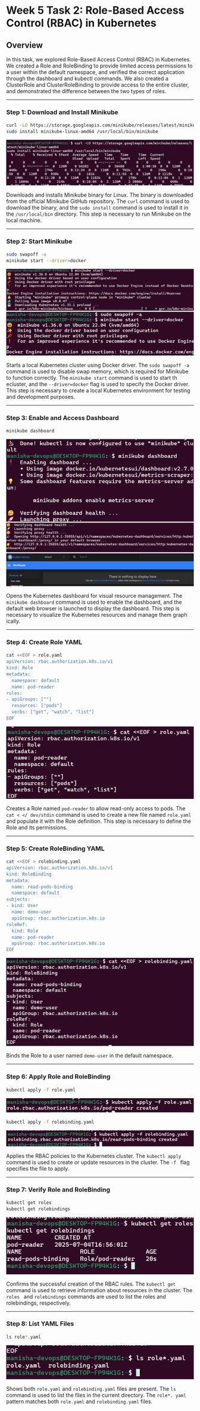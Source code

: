 # Week 5 Task 2: Role-Based Access Control (RBAC) in Kubernetes

## Overview

In this task, we explored Role-Based Access Control (RBAC) in Kubernetes. We created a Role and RoleBinding to provide limited access permissions to a user within the default namespace, and verified the correct application through the dashboard and kubectl commands. We also created a ClusterRole and ClusterRoleBinding to provide access to the entire cluster, and demonstrated the difference between the two types of roles. 

---

### Step 1: Download and Install Minikube

```bash
curl -LO https://storage.googleapis.com/minikube/releases/latest/minikube-linux-amd64
sudo install minikube-linux-amd64 /usr/local/bin/minikube
```
![Download Minikube](Images/imagestask3/download_minikube.png)

Downloads and installs Minikube binary for Linux. The binary is downloaded from the official Minikube GitHub repository. The `curl` command is used to download the binary, and the `sudo install` command is used to install it in the `/usr/local/bin` directory. This step is necessary to run Minikube on the local machine. 

---

### Step 2: Start Minikube

```bash
sudo swapoff -a
minikube start --driver=docker
```
![Minikube Start Pulling Image](Images/imagestask3/minikube_start_pulling_image.png)
![Minikube Start Docker](Images/imagestask3/minikube_start_docker.png)

Starts a local Kubernetes cluster using Docker driver. The `sudo swapoff -a` command is used to disable swap memory, which is required for Minikube to function correctly. The `minikube start` command is used to start th ecluster, and the `--driver=docker` flag is used to specify the Docker driver. This step is necessary to create a local Kubernetes environment for testing and development purposes. 

---

### Step 3: Enable and Access Dashboard

```bash
minikube dashboard
```
![Minikube Dashboard Enable](Images/imagestask3/minikube_dashboard_enable.png)
![Dashboard Launch Success](Images/imagestask3/dashboard_launch_success.png)
![Dashboard Empty](Images/imagestask3/dashboard_empty.png)

Opens the Kubernetes dashboard for visual resource management. The `minikube dashboard` command is used to enable the dashboard, and the default web browser is launched to display the dashboard. This step is necessary to visualize the Kubernetes resources and manage them graph ically.

---

### Step 4: Create Role YAML

```bash
cat <<EOF > role.yaml
apiVersion: rbac.authorization.k8s.io/v1
kind: Role
metadata:
  namespace: default
  name: pod-reader
rules:
- apiGroups: [""]
  resources: ["pods"]
  verbs: ["get", "watch", "list"]
EOF
```
![Create Role](Images/imagestask3/create_role.png)

Creates a Role named `pod-reader` to allow read-only access to pods. The `cat < </ dev/stdin` command is used to create a new file named `role.yaml` and populate it with the Role definition. This step is necessary to define the Role and its permissions. 

---

### Step 5: Create RoleBinding YAML

```bash
cat <<EOF > rolebinding.yaml
apiVersion: rbac.authorization.k8s.io/v1
kind: RoleBinding
metadata:
  name: read-pods-binding
  namespace: default
subjects:
- kind: User
  name: demo-user
  apiGroup: rbac.authorization.k8s.io
roleRef:
  kind: Role
  name: pod-reader
  apiGroup: rbac.authorization.k8s.io
EOF
```
![Create RoleBinding](Images/imagestask3/create_rolebinding.png)

Binds the Role to a user named `demo-user` in the default namespace. 

---

### Step 6: Apply Role and RoleBinding

```bash
kubectl apply -f role.yaml
```
![Apply Role](Images/imagestask3/apply_role.png)

```bash
kubectl apply -f rolebinding.yaml
```
![Apply RoleBinding](Images/imagestask3/apply_rolebinding.png)

Applies the RBAC policies to the Kubernetes cluster. The `kubectl apply` command is used to create or update resources in the cluster. The `-f ` flag specifies the file to apply. 

---

### Step 7: Verify Role and RoleBinding

```bash
kubectl get roles
kubectl get rolebindings
```
![Get Roles and RoleBindings](Images/imagestask3/get_roles_rolebindings.png)

Confirms the successful creation of the RBAC rules. The `kubectl get` command is used to retrieve information about resources in the cluster. The `roles ` and `rolebindings` commands are used to list the roles and rolebindings, respectively. 

---

### Step 8: List YAML Files

```bash
ls role*.yaml
```
![List Role YAMLs](Images/imagestask3/ls_role_yamls.png)

Shows both `role.yaml` and `rolebinding.yaml` files are present. The `ls` command is used to list the files in the current directory. The `role*. yaml` pattern matches both `role.yaml` and `rolebinding.yaml` files.  